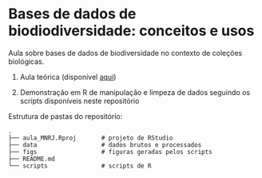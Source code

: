 # Bases de dados de biodiodiversidade: conceitos e usos

Aula sobre bases de dados de biodiversidade no contexto de coleções biológicas. 

1. Aula teórica (disponível [aqui](https://saramortara.gitlab.io/aula_mnrj/))

2. Demonstração em R de manipulação e limpeza de dados seguindo os scripts disponíveis neste repositório


Estrutura de pastas do repositório:
    
    .
    ├── aula_MNRJ.Rproj       # projeto de RStudio
    ├── data                  # dados brutos e processados
    ├── figs                  # figuras geradas pelos scripts
    ├── README.md
    └── scripts               # scripts de R
